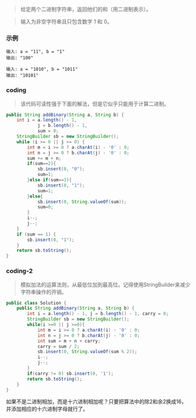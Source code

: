 >给定两个二进制字符串，返回他们的和（用二进制表示）。

>输入为非空字符串且只包含数字 1 和 0。


###   示例
```
输入: a = "11", b = "1"
输出: "100"
```
```
输入: a = "1010", b = "1011"
输出: "10101"
```

###   coding
>该代码可读性强于下面的解法，但是它似乎只能用于计算二进制。

```java
public String addBinary(String a, String b) {
    int i = a.length() - 1,
            j = b.length() - 1,
            sum = 0;
    StringBuilder sb = new StringBuilder();
    while (i >= 0 || j >= 0) {
        int m = i >= 0 ? a.charAt(i) - '0' : 0;
        int n = j >= 0 ? b.charAt(j) - '0' : 0;
        sum += m + n;
        if(sum==2){
            sb.insert(0, "0");
            sum=1;
        }else if(sum==3){
            sb.insert(0, "1");
            sum=1;
        }else{
            sb.insert(0, String.valueOf(sum));
            sum=0;
        }
        i--;
        j--;
    }
    if (sum == 1) {
        sb.insert(0, "1");
    }
    return sb.toString();
}
```

###   coding-2
>模拟加法的运算法则，从最低位加到最高位。记得使用StringBuilder来减少字符串操作的开销。
```java
public class Solution {
    public String addBinary(String a, String b) {
        int i = a.length() - 1, j = b.length() - 1, carry = 0;
        StringBuilder sb = new StringBuilder();
        while(i >=0 || j >=0){
            int m = i >= 0 ? a.charAt(i) - '0' : 0;
            int n = j >= 0 ? b.charAt(j) - '0' : 0;
            int sum = m + n + carry;
            carry = sum / 2;
            sb.insert(0, String.valueOf(sum % 2));
            i--;
            j--;
        }
        if(carry != 0) sb.insert(0, '1');
        return sb.toString();
    }
}
```
如果不是二进制相加，而是十六进制相加呢？只要把算法中的除2和余2换成16，并添加相应的十六进制字母就行了。